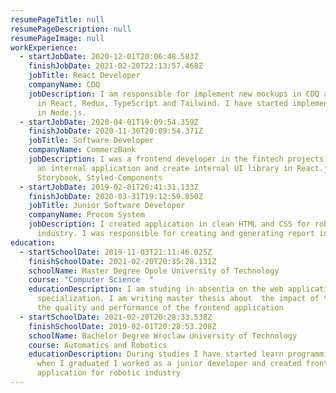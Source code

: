 ```yaml
---
resumePageTitle: null
resumePageDescription: null
resumePageImage: null
workExperience:
  - startJobDate: 2020-12-01T20:06:48.583Z
    finishJobDate: 2021-02-20T22:13:57.468Z
    jobTitle: React Developer
    companyName: CDQ
    jobDescription: I am responsible for implement new mockups in CDQ applications
      in React, Redux, TypeScript and Tailwind. I have started implement backend
      in Node.js.
  - startJobDate: 2020-04-01T19:09:54.359Z
    finishJobDate: 2020-11-30T20:09:54.371Z
    jobTitle: Software Developer
    companyName: CommerzBank
    jobDescription: I was a frontend developer in the fintech projects. I developed
      an internal application and create internal UI library in React.js,
      Storybook, Styled-Components
  - startJobDate: 2019-02-01T20:41:31.133Z
    finishJobDate: 2020-03-31T19:12:59.850Z
    jobTitle: Junior Software Developer
    companyName: Procom System
    jobDescription: I created application in clean HTML and CSS for robotic
      industry. I was responsible for creating and generating report in SQL.
education:
  - startSchoolDate: 2019-11-03T21:11:46.025Z
    finishSchoolDate: 2021-02-20T20:35:28.131Z
    schoolName: Master Degree Opole University of Technology
    course: "Computer Science  "
    educationDescription: I am studing in absentia on the web application
      specialization. I am writing master thesis about  the impact of tests on
      the quality and performance of the frontend application
  - startSchoolDate: 2021-02-20T20:28:33.538Z
    finishSchoolDate: 2019-02-01T20:28:53.208Z
    schoolName: Bachelor Degree Wroclaw University of Technology
    course: Automatics and Robotics
    educationDescription: During studies I have started learn programming and then
      when I graduated I worked as a junior developer and created frontend
      application for robotic industry
---
```

